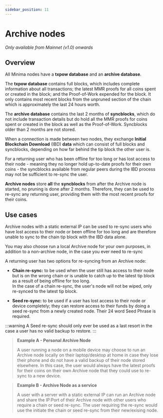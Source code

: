 ```yaml
---
sidebar_position: 11
---
```


# Archive nodes

*Only available from Mainnet (v1.0) onwards*

## Overview

All Minima nodes have a **txpow database** and an **archive database**.

The **txpow database** contains full blocks, which includes complete information about all transactions; the latest MMR proofs for all coins spent or created in the block; and the Proof-of-Work expended for the block. 
It only contains most recent blocks from the unpruned section of the chain which is approximately the last 24 hours worth.

The **archive database** contains the last 2 months of **syncblocks**, which do not include transaction details but do hold all the MMR proofs for coins spent or created in the block as well as the Proof-of-Work. Syncblocks older than 2 months are not stored.

When a connection is made between two nodes, they exchange **Initial Blockchain Download** (IBD) **data** which can consist of full blocks and syncblocks, depending on how far behind the tip block the other user is.

For a returning user who has been offline for too long or has lost access to their node - meaning they no longer hold up-to-date proofs for their own coins - the syncblocks available from regular peers during the IBD process may not be sufficient to re-sync the user.

**Archive nodes** store **all** the **syncblocks** from after the Archive node is started, no pruning is done after 2 months. Therefore, they can be used to re-sync any returning user, providing them with the most recent proofs for their coins. 

## Use cases 

Archive nodes with a static external IP can be used to re-sync users who have lost access to their node or been offline for too long and are therefore unable to sync to the chain tip block with the IBD data alone.

You may also choose run a local Archive node for your own purposes, in addition to a non-archive node, in the case you ever need to re-sync

A returning user has two options for re-syncing from an Archive node:

- **Chain re-sync:** to be used when the user still has access to their node but is on the wrong chain or is unable to catch up to the latest tip block as a result of being offline for too long. <br/>
In the case of a chain re-sync, the user's node will not be wiped, only re-synced to the latest tip block.

- **Seed re-sync:** to be used if a user has lost access to their node or device completely; they can restore access to their funds by doing a seed re-sync from a newly created node. Their 24 word Seed Phrase is required.

:::warning
A Seed re-sync should only ever be used as a last resort in the case a user has no valid backup to restore.
:::

> **Example A - Personal Archive Node**
> 
> A user running a node on a mobile device may choose to run an Archive node locally on their laptop/desktop at home in case they lose their phone and do not have a valid backup of their node stored elsewhere. In this case, the user would always have the latest proofs for their coins on their own Archive node that they could use to re-sync to a new device. 

> **Example B - Archive Node as a service**
> 
> A user with a server with a static external IP can run an Archive node and share the IP:Port of their Archive node with other users who require a chain or seed re-sync. The user requiring the re-sync would use the initiate the chain or seed re-sync from their new/exising node.
